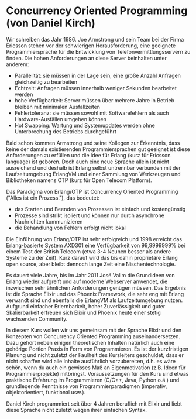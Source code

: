 # Concurrency Oriented Programming (von Daniel Kirch)

Wir schreiben das Jahr 1986. Joe Armstrong und sein Team bei der Firma Ericsson stehen vor der schwierigen Herausforderung, eine geeignete Programmiersprache für die Entwicklung von Telefonvermittlungsservern zu finden. Die hohen Anforderungen an diese Server beinhalten unter anderem:

- Parallelität: sie müssen in der Lage sein, eine große Anzahl Anfragen gleichzeitig zu bearbeiten
- Echtzeit: Anfragen müssen innerhalb weniger Sekunden bearbeitet werden
- hohe Verfügbarkeit: Server müssen über mehrere Jahre in Betrieb bleiben mit minimalen Ausfallzeiten
- Fehlertoleranz: sie müssen sowohl mit Softwarefehlern als auch Hardware-Ausfällen umgehen können
- Hot Swapping: Wartung und Systemupdates werden ohne Unterbrechung des Betriebs durchgeführt

Bald schon kommen Armstrong und seine Kollegen zur Erkenntnis, dass keine der damals existierenden Programmiersprachen gut geeignet ist diese Anforderungen zu erfüllen und die Idee für Erlang (kurz für Ericsson language) ist geboren. Doch auch eine neue Sprache allein ist nicht ausreichend und deshalb ist Erlang selbst untrennbar verbunden mit der Laufzeitumgebung ErlangVM und einer Sammlung von Werkzeugen und Bibliotheken namens OTP (kurz für Open Telecom Platform).

Das Paradigma von Erlang/OTP ist Concurrency Oriented Programming ("Alles ist ein Prozess."), das bedeutet:

- das Starten und Beenden von Prozessen ist einfach und kostengünstig
- Prozesse sind strikt isoliert und können nur durch asynchrone Nachrichten kommunizieren
- die Behandlung von Fehlern erfolgt nicht lokal

Die Einführung von Erlang/OTP ist sehr erfolgreich und 1998 erreicht das Erlang-basierte System AXD301 eine Verfügbarkeit von 99,9999999% bei einem Test der British Telecom (etwa 3-4 Neunen besser als andere Systeme zu der Zeit). Kurz darauf wird das bis dahin proprietäre Erlang open source, aber bleibt dennoch lange Zeit eine Nischentechnologie.

Es dauert viele Jahre, bis im Jahr 2011 José Valim die Grundideen von Erlang wieder aufgreift und auf moderne Webserver anwendet, die inzwischen sehr ähnlichen Anforderungen genügen müssen. Das Ergebnis ist die Sprache Elixir und das Phoenix Framework, die sehr eng mit Erlang verwandt sind und ebenfalls die ErlangVM als Laufzeitumgebung nutzen. Aufgrund einfacher Erlernbarkeit, hoher Zuverlässigkeit und guter Skalierbarkeit erfreuen sich Elixir und Phoenix heute einer stetig wachsenden Community.

In diesem Kurs wollen wir uns gemeinsam mit der Sprache Elixir und den Konzepten von Concurrency Oriented Programming auseinandersetzen. Dazu gehört neben einigen theoretischen Inhalten natürlich auch eine gehörige Portion Praxis in Form von Programmieren. Es ist der kurzfristigen Planung und nicht zuletzt der Faulheit des Kursleiters geschuldet, dass er nicht schaffen wird alle Inhalte ausführlich vorzubereiten, d.h. es wäre schön, wenn du auch ein gewisses Maß an Eigenmotivation (z.B. Ideen für Programmierprojekte) mitbringst. Voraussetzungen für den Kurs sind etwas praktische Erfahrung im Programmieren (C/C++, Java, Python o.ä.) und grundlegende Kenntnisse von Programmierparadigmen (imperativ, objektorientiert, funktional usw.).

Daniel Kirch programmiert seit über 4 Jahren beruflich mit Elixir und liebt diese Sprache nicht zuletzt wegen ihrer einfachen Syntax.
